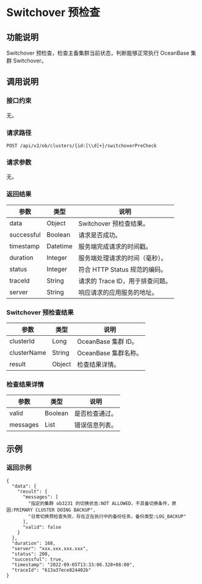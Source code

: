# Switchover 预检查

## 功能说明

Switchover 预检查，检查主备集群当前状态，判断能够正常执行 OceanBase 集群 Switchover。

## 调用说明

### 接口约束

无。

### 请求路径

`POST /api/v2/ob/clusters/{id:[\\d]+}/switchoverPreCheck`

### 请求参数

无。

### 返回结果

|     参数      |    类型    |          说明           |
|-------------|----------|-----------------------|
| data        | Object   | Switchover 预检查结果。    |
| successful  | Boolean  | 请求是否成功。               |
| timestamp   | Datetime | 服务端完成请求的时间戳。          |
| duration    | Integer  | 服务端处理请求的时间（毫秒）。       |
| status      | Integer  | 符合 HTTP Status 规范的编码。 |
| traceId     | String   | 请求的 Trace ID，用于排查问题。  |
| server      | String   | 响应请求的应用服务的地址。         |

### Switchover 预检查结果

|  参数   |     类型    |   说明    |
|-------|-------------|--------|
| clusterId           | Long        | OceanBase 集群 ID。   |
| clusterName         | String      | OceanBase 集群名称。  |
| result              | Object      | 检查结果详情。    |

### 检查结果详情

|  参数   |     类型    |   说明    |
|-------|-------------|--------|
| valid               | Boolean        | 是否检查通过。   |
| messages            | List<String>   | 错误信息列表。  |

## 示例

### 返回示例

```shell
{
  "data": {
    "result": {
      "messages": [
        "指定的集群 ob3231 的切换状态:NOT ALLOWED，不具备切换条件，原因:PRIMARY CLUSTER DOING BACKUP",
        "日常切换预检查失败，存在正在执行中的备份任务，备份类型:LOG_BACKUP"
      ],
      "valid": false
    }
  },
  "duration": 168,
  "server": "xxx.xxx.xxx.xxx",
  "status": 200,
  "successful": true,
  "timestamp": "2022-09-05T13:33:06.328+08:00",
  "traceId": "613a37ece824402b"
}
```
